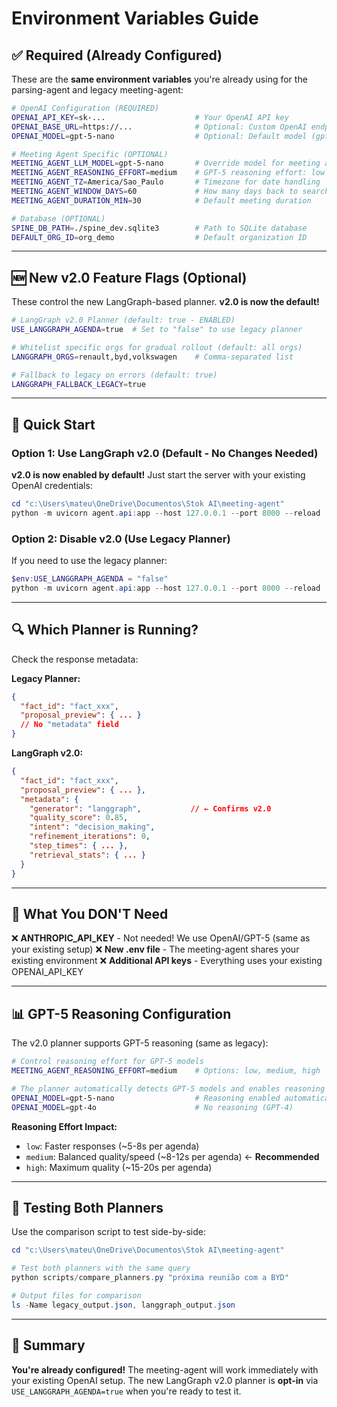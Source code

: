 # Environment Variables Guide

## ✅ Required (Already Configured)

These are the **same environment variables** you're already using for the parsing-agent and legacy meeting-agent:

```bash
# OpenAI Configuration (REQUIRED)
OPENAI_API_KEY=sk-...                    # Your OpenAI API key
OPENAI_BASE_URL=https://...              # Optional: Custom OpenAI endpoint
OPENAI_MODEL=gpt-5-nano                  # Optional: Default model (gpt-5-nano, gpt-4o, etc.)

# Meeting Agent Specific (OPTIONAL)
MEETING_AGENT_LLM_MODEL=gpt-5-nano       # Override model for meeting agent
MEETING_AGENT_REASONING_EFFORT=medium    # GPT-5 reasoning effort: low|medium|high
MEETING_AGENT_TZ=America/Sao_Paulo       # Timezone for date handling
MEETING_AGENT_WINDOW_DAYS=60             # How many days back to search
MEETING_AGENT_DURATION_MIN=30            # Default meeting duration

# Database (OPTIONAL)
SPINE_DB_PATH=./spine_dev.sqlite3        # Path to SQLite database
DEFAULT_ORG_ID=org_demo                  # Default organization ID
```

---

## 🆕 New v2.0 Feature Flags (Optional)

These control the new LangGraph-based planner. **v2.0 is now the default!**

```bash
# LangGraph v2.0 Planner (default: true - ENABLED)
USE_LANGGRAPH_AGENDA=true  # Set to "false" to use legacy planner

# Whitelist specific orgs for gradual rollout (default: all orgs)
LANGGRAPH_ORGS=renault,byd,volkswagen    # Comma-separated list

# Fallback to legacy on errors (default: true)
LANGGRAPH_FALLBACK_LEGACY=true
```

---

## 🎯 Quick Start

### Option 1: Use LangGraph v2.0 (Default - No Changes Needed)
**v2.0 is now enabled by default!** Just start the server with your existing OpenAI credentials:
```powershell
cd "c:\Users\mateu\OneDrive\Documentos\Stok AI\meeting-agent"
python -m uvicorn agent.api:app --host 127.0.0.1 --port 8000 --reload
```

### Option 2: Disable v2.0 (Use Legacy Planner)
If you need to use the legacy planner:
```powershell
$env:USE_LANGGRAPH_AGENDA = "false"
python -m uvicorn agent.api:app --host 127.0.0.1 --port 8000 --reload
```

---

## 🔍 Which Planner is Running?

Check the response metadata:

**Legacy Planner:**
```json
{
  "fact_id": "fact_xxx",
  "proposal_preview": { ... }
  // No "metadata" field
}
```

**LangGraph v2.0:**
```json
{
  "fact_id": "fact_xxx",
  "proposal_preview": { ... },
  "metadata": {
    "generator": "langgraph",           // ← Confirms v2.0
    "quality_score": 0.85,
    "intent": "decision_making",
    "refinement_iterations": 0,
    "step_times": { ... },
    "retrieval_stats": { ... }
  }
}
```

---

## 🚫 What You DON'T Need

❌ **ANTHROPIC_API_KEY** - Not needed! We use OpenAI/GPT-5 (same as your existing setup)
❌ **New .env file** - The meeting-agent shares your existing environment
❌ **Additional API keys** - Everything uses your existing OPENAI_API_KEY

---

## 📊 GPT-5 Reasoning Configuration

The v2.0 planner supports GPT-5 reasoning (same as legacy):

```bash
# Control reasoning effort for GPT-5 models
MEETING_AGENT_REASONING_EFFORT=medium    # Options: low, medium, high

# The planner automatically detects GPT-5 models and enables reasoning
OPENAI_MODEL=gpt-5-nano                  # Reasoning enabled automatically
OPENAI_MODEL=gpt-4o                      # No reasoning (GPT-4)
```

**Reasoning Effort Impact:**
- `low`: Faster responses (~5-8s per agenda)
- `medium`: Balanced quality/speed (~8-12s per agenda) ← **Recommended**
- `high`: Maximum quality (~15-20s per agenda)

---

## 🔧 Testing Both Planners

Use the comparison script to test side-by-side:

```powershell
cd "c:\Users\mateu\OneDrive\Documentos\Stok AI\meeting-agent"

# Test both planners with the same query
python scripts/compare_planners.py "próxima reunião com a BYD"

# Output files for comparison
ls -Name legacy_output.json, langgraph_output.json
```

---

## 📝 Summary

**You're already configured!** The meeting-agent will work immediately with your existing OpenAI setup. The new LangGraph v2.0 planner is **opt-in** via `USE_LANGGRAPH_AGENDA=true` when you're ready to test it.
